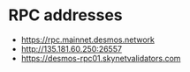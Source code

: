 # RPC addresses
* https://rpc.mainnet.desmos.network
* http://135.181.60.250:26557
* https://desmos-rpc01.skynetvalidators.com
